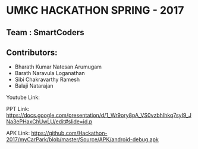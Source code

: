 # UMKC HACKATHON SPRING - 2017
## Team : SmartCoders
## Contributors:
* Bharath Kumar Natesan Arumugam
* Barath Naravula Loganathan
* Sibi Chakravarthy Ramesh
* Balaji Natarajan

Youtube Link:

PPT Link: https://docs.google.com/presentation/d/1_Wr9ory8pA_VS0vzbhIhkq7syI9_JNa3ePHaxChUwLU/edit#slide=id.p

APK Link: https://github.com/Hackathon-2017/myCarPark/blob/master/Source/APK/android-debug.apk
